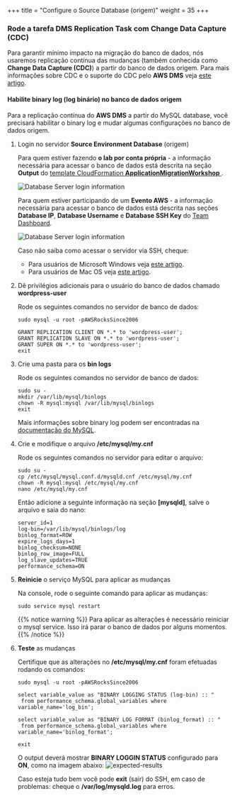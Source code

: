 +++
title = "Configure o Source Database (origem)"
weight = 35
+++

### Rode a tarefa DMS Replication Task com Change Data Capture (CDC)

Para garantir mínimo impacto na migração do banco de dados, nós usaremos replicação contínua das mudanças (também conhecida como **Change Data Capture (CDC)**) a partir do banco de dados origem. Para mais informações sobre CDC e o suporte do CDC pelo **AWS DMS** veja <a href="https://aws.amazon.com/blogs/database/aws-dms-now-supports-native-cdc-support/" target="_blank" rel="noopener noreferrer"> este artigo</a>.

#### Habilite binary log (log binário) no banco de dados origem

Para a replicação contínua do **AWS DMS** a partir do MySQL database, você precisará habilitar o binary log e mudar algumas configurações no banco de dados origem.

1. Login no servidor **Source Environment Database** (origem)

    Para quem estiver fazendo **o lab por conta própria** - a informação necessária para acessar o banco de dados está descrita na seção **Output**  do <a href="https://us-west-2.console.aws.amazon.com/cloudformation/home?region=us-west-2#/" target="_blank" rel="noopener noreferrer">template CloudFormation **ApplicationMigrationWorkshop** </a>.

    ![Database Server login information](/db-mig/db-server-ssh-self-paced.png)    

    Para quem estiver participando de um **Evento AWS** - a informação necessária para acessar o banco de dados está descrita nas seções **Database IP**, **Database Username** e **Database SSH Key** do <a href="https://dashboard.eventengine.run/dashboard" target="_blank" rel="noopener noreferrer">Team Dashboard</a>.

    ![Database Server login information](/db-mig/db-server-ssh-event.png)

    Caso não saiba como acessar o servidor via SSH, cheque:
    - Para usuários de Microsoft Windows veja <a href="https://docs.aws.amazon.com/AWSEC2/latest/UserGuide/putty.html" target="_blank" rel="noopener noreferrer">este artigo</a>.  
    - Para usuários de Mac OS veja <a href="https://docs.aws.amazon.com/quickstarts/latest/vmlaunch/step-2-connect-to-instance.html#sshclient" target="_blank" rel="noopener noreferrer">este artigo</a>.

2. Dê privilégios adicionais para o usuário do banco de dados chamado **wordpress-user** 

    Rode os seguintes comandos no servidor de banco de dados:

    ```
    sudo mysql -u root -pAWSRocksSince2006

    GRANT REPLICATION CLIENT ON *.* to 'wordpress-user';
    GRANT REPLICATION SLAVE ON *.* to 'wordpress-user';
    GRANT SUPER ON *.* to 'wordpress-user';
    exit
    ```

3. Crie uma pasta para os **bin logs** 

    Rode os seguintes comandos no servidor de banco de dados:

    ```
    sudo su - 
    mkdir /var/lib/mysql/binlogs
    chown -R mysql:mysql /var/lib/mysql/binlogs
    exit
    ```

    Mais informações sobre binary log podem ser encontradas na <a href="https://dev.mysql.com/doc/refman/8.0/en/binary-log.html" target="_blank" rel="noopener noreferrer">documentação do MySQL</a>.

4. Crie e modifique o arquivo **/etc/mysql/my.cnf** 

    Rode os seguintes comandos no servidor para editar o arquivo:

    ```
    sudo su -
    cp /etc/mysql/mysql.conf.d/mysqld.cnf /etc/mysql/my.cnf
    chown -R mysql:mysql /etc/mysql/my.cnf
    nano /etc/mysql/my.cnf
    ```

    Então adicione a seguinte informação na seção **[mysqld]**, salve o arquivo e saia do nano:



    ```
    server_id=1
    log-bin=/var/lib/mysql/binlogs/log
    binlog_format=ROW
    expire_logs_days=1
    binlog_checksum=NONE
    binlog_row_image=FULL
    log_slave_updates=TRUE
    performance_schema=ON
    ```


5. **Reinicie** o serviço MySQL para aplicar as mudanças

    Na console, rode o seguinte comando para aplicar as mudanças:

    ```
    sudo service mysql restart
    ```

    {{% notice warning %}}
Para aplicar as alterações é necessário reiniciar o mysql service. Isso irá parar o banco de dados por alguns momentos.
{{% /notice %}}    

6. **Teste** as mudanças

    Certifique que as alterações no **/etc/mysql/my.cnf** foram efetuadas rodando os comandos:

    ```
    sudo mysql -u root -pAWSRocksSince2006

    select variable_value as "BINARY LOGGING STATUS (log-bin) :: "
     from performance_schema.global_variables where variable_name='log_bin';

    select variable_value as "BINARY LOG FORMAT (binlog_format) :: "
     from performance_schema.global_variables where variable_name='binlog_format';

    exit
    ```

    O output deverá mostrar **BINARY LOGGIN STATUS** configurado para **ON**, como na imagem abaixo:
    ![expected-results](/db-mig/bin-log-verificaion.png)

    Caso esteja tudo bem você pode **exit** (sair) do SSH, em caso de problemas: cheque o **/var/log/mysqld.log** para erros.